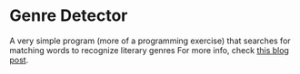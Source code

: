 # Genre Detector
A very simple program (more of a programming exercise) that searches for matching words to recognize literary genres
For more info, check [this blog post](https://blog.homeforfiction.com/2023/07/17/literary-genre-detector-ai-model-python/).
